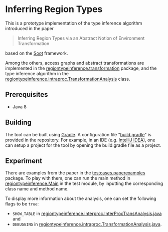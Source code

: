 # Inferring Region Types

This is a prototype implementation of the type inference algorithm introduced in the paper

> Inferring Region Types via an Abstract Notion of Environment Transformation

based on the [Soot](http://soot-oss.github.io/soot/) framework.

Among the others, access graphs and abstract transformations are implemented in the [regiontypeinference.transformation](src/main/java/regiontypeinference/transformation/) package, and the type inference algorithm in the [regiontypeinference.intraproc.TransformationAnalysis](src/main/java/regiontypeinference/intraproc/TransformationAnalysis.java) class.

## Prerequisites
- Java 8

## Building
The tool can be built using [Gradle](https://gradle.org/). A configuration file "[build.gradle](build.gradle)" is provided in the repository. For example, in an IDE (e.g. [IntelliJ IDEA](https://www.jetbrains.com/idea/)), one can setup a project for the tool by opening the build.gradle file as a project.

## Experiment
There are examples from the paper in the [testcases.paperexamples](src/test/java/testcases/paperexamples/) package. To play with them, one can run the main method in [regiontypeinference.Main](src/test/java/regiontypeinference/Main.java) in the test module, by inputting the corresponding class name and method name.

To display more information about the analysis, one can set the following flags to be `true`:
- `SHOW_TABLE` in [regiontypeinference.interproc.InterProcTransAnalysis.java](src/main/java/regiontypeinference/interproc/InterProcTransAnalysis.java) and
- `DEBUGGING` in [regiontypeinference.intraproc.TransformationAnalysis.java](src/main/java/regiontypeinference/intraproc/TransformationAnalysis.java).
